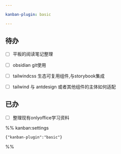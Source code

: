 ```yaml
---

kanban-plugin: basic

---
```


## 待办

- [ ] 平板的阅读笔记整理
- [ ] obsidian git使用
- [ ] tailwindcss 生态可复用组件,与storybook集成
- [ ] tailwind 与 antdesign 或者其他组件的主体如何适配


## 已办

- [ ] 整理现有onlyoffice学习资料




%% kanban:settings
```
{"kanban-plugin":"basic"}
```
%%